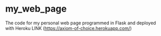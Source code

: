 # my_web_page
The code for my personal web page programmed in Flask and deployed with Heroku
LINK (https://axiom-of-choice.herokuapp.com/)
